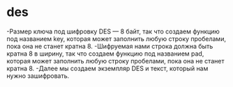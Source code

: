 # des

-Размер ключа под шифровку DES — 8 байт, так что создаем функцию под названием key, которая может заполнить любую строку пробелами, пока она не станет кратна 8.
-Шифруемая нами строка должна быть кратна 8 в ширину, так что создаем функцию под названием pad, которая может заполнить любую строку пробелами, пока она не станет кратна 8.
-Далее мы создаем экземпляр DES и текст, который нам нужно зашифровать. 
